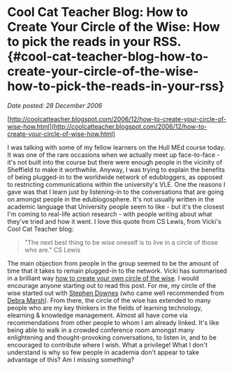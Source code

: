 # Cool Cat Teacher Blog: How to Create Your Circle of the Wise: How to pick the reads in your RSS. {#cool-cat-teacher-blog-how-to-create-your-circle-of-the-wise-how-to-pick-the-reads-in-your-rss}

_Date posted: 28 December 2006_

[http://coolcatteacher.blogspot.com/2006/12/how-to-create-your-circle-of-wise-how.html](http://coolcatteacher.blogspot.com/2006/12/how-to-create-your-circle-of-wise-how.html)

I was talking with some of my fellow learners on the Hull MEd course today. It was one of the rare occasions when we actually meet up face-to-face - it's not built into the course but there were enough people in the vicinity of Sheffield to make it worthwhile. Anyway, I was trying to explain the benefits of being plugged-in to the worldwide network of edubloggers, as opposed to restricting communications within the university's VLE. One the reasons I gave was that I learn just by listening-in to the conversations that are going on amongst people in the edublogosphere. It's not usually written in the academic language that University people seem to like - but it's the closest I'm coming to real-life action research - with people writing about what they've tried and how it went. I love this quote from CS Lewis, from Vicki's Cool Cat Teacher blog:

> "The next best thing to be wise oneself is to live in a circle of those who are." CS Lewis

The main objection from people in the group seemed to be the amount of time that it takes to remain plugged-in to the network. Vicki has summarised in a brilliant way [how to create your own circle of the wise](http://coolcatteacher.blogspot.com/2006/12/how-to-create-your-circle-of-wise-how.html). I would encourage anyone starting out to read this post. For me, my circle of the wise started out with [Stephen Downes](http://www.downes.ca/) (who came well recommended from [Debra Marsh](http://www.hull.ac.uk/ces/courses/DebraMarsh.html)). From there, the circle of the wise has extended to many people who are my key thinkers in the fields of learning technology, elearning & knowledge management. Almost all have come via recommendations from other people to whom I am already linked. It's like being able to walk in a crowded conference room amongst many enlightening and thought-provoking conversations, to listen in, and to be encouraged to contribute where I wish. What a privilege! What I don't understand is why so few people in academia don't appear to take advantage of this? Am I missing something?